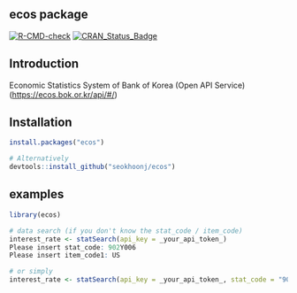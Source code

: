 ## ecos package

<!-- badges: start -->

[![R-CMD-check](https://github.com/seokhoonj/ecos/actions/workflows/R-CMD-check.yaml/badge.svg)](https://github.com/seokhoonj/ecos/actions/workflows/R-CMD-check.yaml) 
[![CRAN_Status_Badge](https://www.r-pkg.org/badges/version/ecos)](https://cran.r-project.org/package=ecos)

<!-- badges: end -->

## Introduction

Economic Statistics System of Bank of Korea (Open API Service)\
(<https://ecos.bok.or.kr/api/#/>)

## Installation

``` r
install.packages("ecos")

# Alternatively
devtools::install_github("seokhoonj/ecos")  
```

## examples

``` r
library(ecos)

# data search (if you don't know the stat_code / item_code)
interest_rate <- statSearch(api_key = _your_api_token_)
Please insert stat_code: 902Y006
Please insert item_code1: US

# or simply
interest_rate <- statSearch(api_key = _your_api_token_, stat_code = "902Y006", item_code1 = "US")
```
